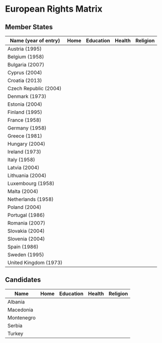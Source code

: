 # European Rights Matrix

## Member States

| Name (year of entry)  | Home | Education | Health | Religion |
|-----------------------|------|-----------|--------|----------|
| Austria (1995)        |||||
| Belgium (1958)        |||||
| Bulgaria (2007)       |||||
| Cyprus (2004)         |||||
| Croatia (2013)        |||||
| Czech Republic (2004) |||||
| Denmark (1973)        |||||
| Estonia (2004)        |||||
| Finland (1995)        |||||
| France (1958)         |||||
| Germany (1958)        |||||
| Greece (1981)         |||||
| Hungary (2004)        |||||
| Ireland (1973)        |||||
| Italy (1958)          |||||
| Latvia (2004)         |||||
| Lithuania (2004)      |||||
| Luxembourg (1958)     |||||
| Malta (2004)          |||||
| Netherlands (1958)    |||||
| Poland (2004)         |||||
| Portugal (1986)       |||||
| Romania (2007)        |||||
| Slovakia (2004)       |||||
| Slovenia (2004)       |||||
| Spain (1986)          |||||
| Sweden (1995)         |||||
| United Kingdom (1973) |||||

## Candidates

| Name       | Home | Education | Health | Religion |
|------------|------|-----------|--------|----------|
| Albania    |||||
| Macedonia  |||||
| Montenegro |||||
| Serbia     |||||
| Turkey     |||||
